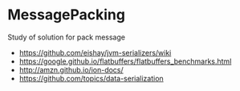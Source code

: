 # MessagePacking
Study of solution for pack message

- https://github.com/eishay/jvm-serializers/wiki
- https://google.github.io/flatbuffers/flatbuffers_benchmarks.html
- http://amzn.github.io/ion-docs/
- https://github.com/topics/data-serialization
